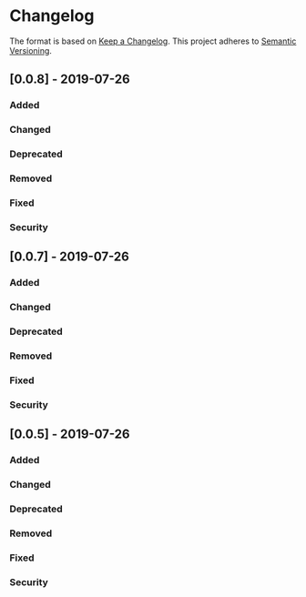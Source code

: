 # Changelog
The format is based on [Keep a Changelog](https://keepachangelog.com/en/1.0.0/).
This project adheres to [Semantic Versioning](https://semver.org/spec/v2.0.0.html).

## [0.0.8] - 2019-07-26

### Added

### Changed

### Deprecated

### Removed

### Fixed

### Security

## [0.0.7] - 2019-07-26

### Added

### Changed

### Deprecated

### Removed

### Fixed

### Security

## [0.0.5] - 2019-07-26

### Added

### Changed

### Deprecated

### Removed

### Fixed

### Security
